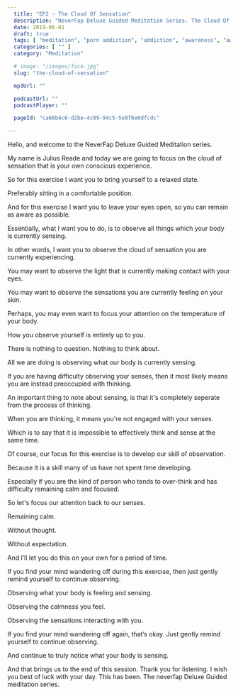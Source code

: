 ```yaml
---
  title: "EP2 - The Cloud Of Sensation"
  description: "NeverFap Deluxe Guided Meditation Series. The Cloud Of Sensation"
  date: 2019-06-01
  draft: true
  tags: [ "meditation", "porn addiction", "addiction", "awareness", "awareness exercises", "perspective", "nofap", "neverfap", "neverfap deluxe" ]
  categories: [ "" ]
  category: "Meditation"

  # image: "/images/face.jpg"
  slug: "the-cloud-of-sensation"

  mp3Url: ""

  podcastUrl: ""
  podcastPlayer: ""

  pageId: "ca66b4c6-d2be-4c89-94c5-5e9f6e0dfcdc"

---
```


Hello, and welcome to the NeverFap Deluxe Guided Meditation series.

My name is Julius Reade and today we are going to focus on the cloud of sensation that is your own conscious experience.

So for this exercise I want you to bring yourself to a relaxed state.

Preferably sitting in a comfortable position.

And for this exercise I want you to leave your eyes open, so you can remain as aware as possible.

Essentially, what I want you to do, is to observe all things which your body is currently sensing.

In other words, I want you to observe the cloud of sensation you are currently experiencing.

You may want to observe the light that is currently making contact with your eyes.

You may want to observe the sensations you are currently feeling on your skin.

Perhaps, you may even want to focus your attention on the temperature of your body.

How you observe yourself is entirely up to you.


There is nothing to question. Nothing to think about.

All we are doing is observing what our body is currently sensing.



If you are having difficulty observing your senses, then it most likely means you are instead preoccupied with thinking.

An important thing to note about sensing, is that it's completely seperate from the process of thinking.

When you are thinking, it means you're not engaged with your senses.

Which is to say that it is impossible to effectively think and sense at the same time.

Of course, our focus for this exercise is to develop our skill of observation.

Because it is a skill many of us have not spent time developing.

Especially if you are the kind of person who tends to over-think and has difficulty remaining calm and focused.

So let's focus our attention back to our senses.

Remaining calm.

Without thought.

Without expectation.

And I’ll let you do this on your own for a period of time.


If you find your mind wandering off during this exercise, then just gently remind yourself to continue observing.

Observing what your body is feeling and sensing.

Observing the calmness you feel.

Observing the sensations interacting with you.


If you find your mind wandering off again, that’s okay. Just gently remind yourself to continue observing.

And continue to truly notice what your body is sensing.


And that brings us to the end of this session. Thank you for listening. I wish you best of luck with your day. This has been. The neverfap Deluxe Guided meditation series.

